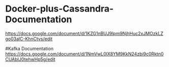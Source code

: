 # Docker-plus-Cassandra-Documentation
https://docs.google.com/document/d/1KZG1nBUJ9lpm9NjhHuc2xJMOzkLZgo03alC-KhnCtvs/edit

#Kafka Documentation
https://docs.google.com/document/d/1NmVwL0lX8YM9KkN24zbi9c0Rktn0CUAbIJ0tehwHp5g/edit
